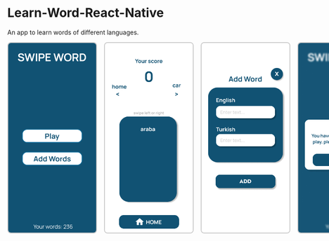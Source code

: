 # Learn-Word-React-Native
An app to learn words of different languages.
<p style="display: flex; gap: 16px;">
  <img src="./assets/screenshots/MainScreen.png" width="200" style="border: 2px solid #ccc; border-radius: 8px;" />
  <img src="./assets/screenshots/PlayScreen.png" width="200" style="border: 2px solid #ccc; border-radius: 8px;" />
  <img src="./assets/screenshots/AddWordScreen.png" width="200" style="border: 2px solid #ccc; border-radius: 8px;" />
  <img src="./assets/screenshots/WarningScreen.png" width="200" style="border: 2px solid #ccc; border-radius: 8px;" />
</p>